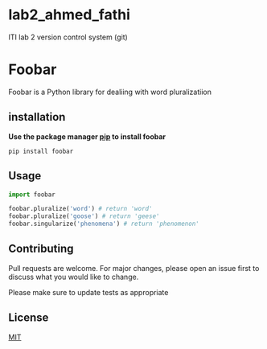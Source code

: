 # lab2_ahmed_fathi
ITI lab 2 version control system (git)

# Foobar
Foobar is a Python library for dealiing with word pluralizatiion

## installation
**Use the package manager [pip](https://pypi.org/project/pip/) to install foobar**
```
pip install foobar
```

## Usage

```python
import foobar 

foobar.pluralize('word') # return 'word'
foobar.pluralize('goose') # return 'geese'
foobar.singularize('phenomena') # return 'phenomenon'
```

## Contributing
Pull requests are welcome. For major changes, please open an issue first to discuss what you would like to change.

Please make sure to update tests as appropriate

## License
[MIT](https://docs.github.com/en/github/creating-cloning-and-archiving-repositories/licensing-a-repository) 
